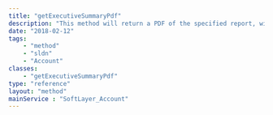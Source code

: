 ```yaml
---
title: "getExecutiveSummaryPdf"
description: "This method will return a PDF of the specified report, with the specified period within the start and end dates. The pdfType must be one of 'snapshot', or 'historical'. Possible historicalType parameters are 'monthly', 'yearly', and 'quarterly'. Start and end dates should be in ISO 8601 date format. "
date: "2018-02-12"
tags:
    - "method"
    - "sldn"
    - "Account"
classes:
    - "getExecutiveSummaryPdf"
type: "reference"
layout: "method"
mainService : "SoftLayer_Account"
---
```

